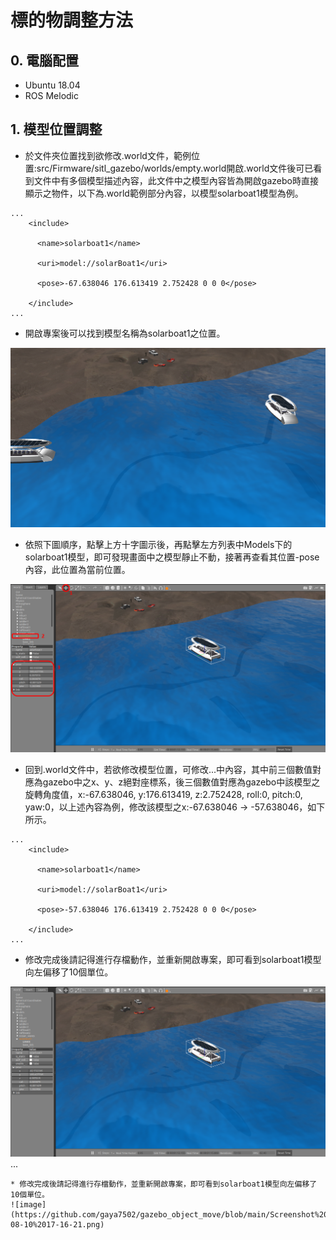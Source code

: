 # 標的物調整方法
## 0. 電腦配置
* Ubuntu 18.04
* ROS Melodic
## 1. 模型位置調整
* 於文件夾位置找到欲修改.world文件，範例位置:src/Firmware/sitl_gazebo/worlds/empty.world開啟.world文件後可已看到文件中有多個模型描述內容，此文件中之模型內容皆為開啟gazebo時直接顯示之物件，以下為.world範例部分內容，以模型solarboat1模型為例。
```xml=
...
    <include>

      <name>solarboat1</name>

      <uri>model://solarBoat1</uri>

      <pose>-67.638046 176.613419 2.752428 0 0 0</pose>

    </include>
...
```
* 開啟專案後可以找到模型名稱為solarboat1之位置。

![image](https://github.com/gaya7502/gazebo_object_move/blob/main/Screenshot%20from%202023-08-10%2017-15-53.png)

* 依照下圖順序，點擊上方十字圖示後，再點擊左方列表中Models下的solarboat1模型，即可發現畫面中之模型靜止不動，接著再查看其位置-pose內容，此位置為當前位置。

![image](https://github.com/gaya7502/gazebo_object_move/blob/main/Screenshot%20from%202023-08-10%2017-16-22.png)

* 回到.world文件中，若欲修改模型位置，可修改<pose>...</pose>中內容，其中前三個數值對應為gazebo中之x、y、z絕對座標系，後三個數值對應為gazebo中該模型之旋轉角度值，x:-67.638046, y:176.613419, z:2.752428, roll:0, pitch:0, yaw:0，以上述內容為例，修改該模型之x:-67.638046 -> -57.638046，如下所示。
```xml=
...
    <include>

      <name>solarboat1</name>

      <uri>model://solarBoat1</uri>

      <pose>-57.638046 176.613419 2.752428 0 0 0</pose>

    </include>
...
```
* 修改完成後請記得進行存檔動作，並重新開啟專案，即可看到solarboat1模型向左偏移了10個單位。

![image](https://github.com/gaya7502/gazebo_object_move/blob/main/Screenshot%20from%202023-08-10%2017-16-21.png)
...
```
* 修改完成後請記得進行存檔動作，並重新開啟專案，即可看到solarboat1模型向左偏移了10個單位。
![image](https://github.com/gaya7502/gazebo_object_move/blob/main/Screenshot%20from%202023-08-10%2017-16-21.png)

